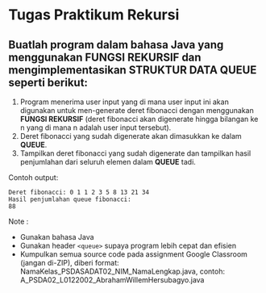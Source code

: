 # Tugas Praktikum Rekursi

## Buatlah program dalam bahasa Java yang menggunakan FUNGSI REKURSIF dan mengimplementasikan STRUKTUR DATA QUEUE seperti berikut:

1. Program menerima user input yang di mana user input ini akan digunakan untuk men-generate deret fibonacci dengan menggunakan **FUNGSI REKURSIF**
   (deret fibonacci akan digenerate hingga bilangan ke n yang di mana n adalah user input tersebut).
2. Deret fibonacci yang sudah digenerate akan dimasukkan ke dalam **QUEUE**.
3. Tampilkan deret fibonacci yang sudah digenerate dan tampilkan hasil penjumlahan dari seluruh elemen dalam **QUEUE** tadi.

Contoh output:
```
Deret fibonacci: 0 1 1 2 3 5 8 13 21 34
Hasil penjumlahan queue fibonacci: 
88
```

Note :
- Gunakan bahasa Java
- Gunakan header `<queue>` supaya program lebih cepat dan efisien
- Kumpulkan semua source code pada assignment Google Classroom (jangan di-ZIP), 
  diberi format: NamaKelas_PSDASADAT02_NIM_NamaLengkap.java,
	contoh: A_PSDA02_L0122002_AbrahamWillemHersubagyo.java
